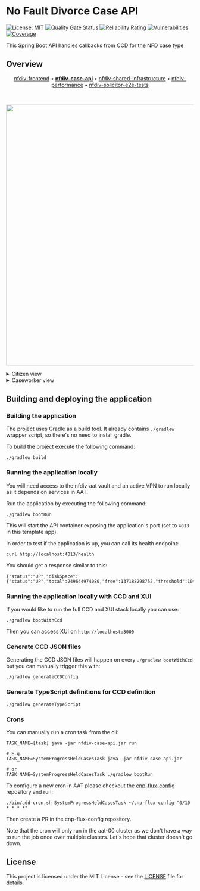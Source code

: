 # No Fault Divorce Case API 
[![License: MIT](https://img.shields.io/badge/License-MIT-yellow.svg)](https://opensource.org/licenses/MIT) [![Quality Gate Status](https://sonarcloud.io/api/project_badges/measure?project=uk.gov.hmcts.reform%3Anfdiv-case-api&metric=alert_status)](https://sonarcloud.io/summary/new_code?id=uk.gov.hmcts.reform%3Anfdiv-case-api) [![Reliability Rating](https://sonarcloud.io/api/project_badges/measure?project=uk.gov.hmcts.reform%3Anfdiv-case-api&metric=reliability_rating)](https://sonarcloud.io/summary/new_code?id=uk.gov.hmcts.reform%3Anfdiv-case-api) [![Vulnerabilities](https://sonarcloud.io/api/project_badges/measure?project=uk.gov.hmcts.reform%3Anfdiv-case-api&metric=vulnerabilities)](https://sonarcloud.io/summary/new_code?id=uk.gov.hmcts.reform%3Anfdiv-case-api) [![Coverage](https://sonarcloud.io/api/project_badges/measure?project=uk.gov.hmcts.reform%3Anfdiv-case-api&metric=coverage)](https://sonarcloud.io/summary/new_code?id=uk.gov.hmcts.reform%3Anfdiv-case-api)

This Spring Boot API handles callbacks from CCD for the NFD case type

## Overview

<p align="center">
<a href="https://github.com/hmcts/nfdiv-frontend">nfdiv-frontend</a> • <b><a href="https://github.com/hmcts/nfdiv-case-api">nfdiv-case-api</a></b> • <a href="https://github.com/hmcts/nfdiv-shared-infrastructure">nfdiv-shared-infrastructure</a> • <a href="https://github.com/hmcts/nfdiv-performance">nfdiv-performance</a> • <a href="https://github.com/hmcts/nfdiv-solicitor-e2e-tests">nfdiv-solicitor-e2e-tests</a>
</p>

<br>

<p align="center">
  <img src="https://raw.githubusercontent.com/hmcts/reform-api-docs/master/docs/c4/nfdiv/images/structurizr-nfdiv-overview.png" width="700"/>
</p>

<details>
<summary>Citizen view</summary>
<img src="https://raw.githubusercontent.com/hmcts/reform-api-docs/master/docs/c4/nfdiv/images/structurizr-nfdiv-citizen.png" width="600">
</details>
<details>
<summary>Caseworker view</summary>
<img src="https://raw.githubusercontent.com/hmcts/reform-api-docs/master/docs/c4/nfdiv/images/structurizr-nfdiv-caseworker.png" width="600">
</details>

## Building and deploying the application

### Building the application

The project uses [Gradle](https://gradle.org) as a build tool. It already contains
`./gradlew` wrapper script, so there's no need to install gradle.

To build the project execute the following command:

    ./gradlew build

### Running the application locally

You will need access to the nfdiv-aat vault and an active VPN to run locally as it depends on services in AAT.

Run the application by executing the following command:

    ./gradlew bootRun

This will start the API container exposing the application's port
(set to `4013` in this template app).

In order to test if the application is up, you can call its health endpoint:

    curl http://localhost:4013/health

You should get a response similar to this:

    {"status":"UP","diskSpace":{"status":"UP","total":249644974080,"free":137188298752,"threshold":10485760}}

### Running the application locally with CCD and XUI

If you would like to run the full CCD and XUI stack locally you can use:

    ./gradlew bootWithCcd

Then you can access XUI on `http://localhost:3000`

### Generate CCD JSON files

Generating the CCD JSON files will happen on every `./gradlew bootWithCcd` but you can manually trigger this with:

    ./gradlew generateCCDConfig

### Generate TypeScript definitions for CCD definition

    ./gradlew generateTypeScript

### Crons

You can manually run a cron task from the cli:

```
TASK_NAME=[task] java -jar nfdiv-case-api.jar run

# E.g.
TASK_NAME=SystemProgressHeldCasesTask java -jar nfdiv-case-api.jar

# or
TASK_NAME=SystemProgressHeldCasesTask ./gradlew bootRun
```

To configure a new cron in AAT please checkout the [cnp-flux-config](https://github.com/hmcts/cnp-flux-config/) repository and run:

```
./bin/add-cron.sh SystemProgressHeldCasesTask ~/cnp-flux-config "0/10 * * * *"
```

Then create a PR in the cnp-flux-config repository.

Note that the cron will only run in the aat-00 cluster as we don't have a way to run the job once over multiple clusters. Let's hope that cluster doesn't go down.

## License

This project is licensed under the MIT License - see the [LICENSE](LICENSE) file for details.

